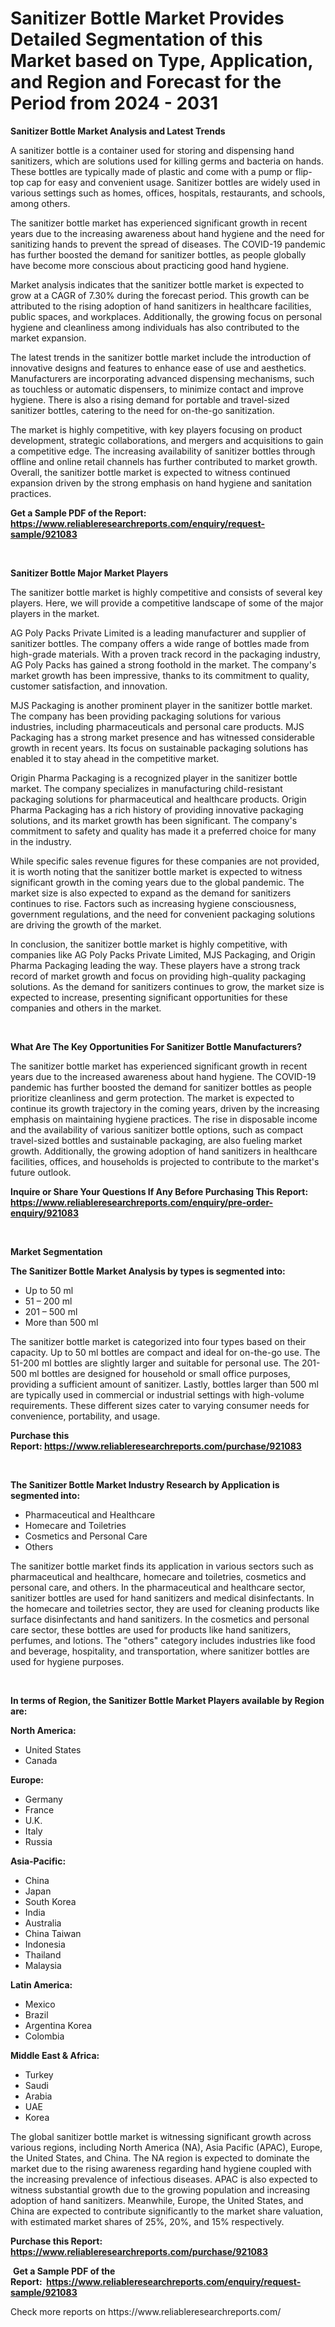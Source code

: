 <p><h1>Sanitizer Bottle Market Provides Detailed Segmentation of this Market based on Type, Application, and Region and Forecast for the Period from 2024 - 2031</h1></p><p><strong>Sanitizer Bottle Market Analysis and Latest Trends</strong></p>
<p><p>A sanitizer bottle is a container used for storing and dispensing hand sanitizers, which are solutions used for killing germs and bacteria on hands. These bottles are typically made of plastic and come with a pump or flip-top cap for easy and convenient usage. Sanitizer bottles are widely used in various settings such as homes, offices, hospitals, restaurants, and schools, among others.</p><p>The sanitizer bottle market has experienced significant growth in recent years due to the increasing awareness about hand hygiene and the need for sanitizing hands to prevent the spread of diseases. The COVID-19 pandemic has further boosted the demand for sanitizer bottles, as people globally have become more conscious about practicing good hand hygiene.</p><p>Market analysis indicates that the sanitizer bottle market is expected to grow at a CAGR of 7.30% during the forecast period. This growth can be attributed to the rising adoption of hand sanitizers in healthcare facilities, public spaces, and workplaces. Additionally, the growing focus on personal hygiene and cleanliness among individuals has also contributed to the market expansion.</p><p>The latest trends in the sanitizer bottle market include the introduction of innovative designs and features to enhance ease of use and aesthetics. Manufacturers are incorporating advanced dispensing mechanisms, such as touchless or automatic dispensers, to minimize contact and improve hygiene. There is also a rising demand for portable and travel-sized sanitizer bottles, catering to the need for on-the-go sanitization.</p><p>The market is highly competitive, with key players focusing on product development, strategic collaborations, and mergers and acquisitions to gain a competitive edge. The increasing availability of sanitizer bottles through offline and online retail channels has further contributed to market growth. Overall, the sanitizer bottle market is expected to witness continued expansion driven by the strong emphasis on hand hygiene and sanitation practices.</p></p>
<p><strong>Get a Sample PDF of the Report:&nbsp; <a href="https://www.reliableresearchreports.com/enquiry/request-sample/921083">https://www.reliableresearchreports.com/enquiry/request-sample/921083</a></strong></p>
<p>&nbsp;</p>
<p><strong>Sanitizer Bottle Major Market Players</strong></p>
<p><p>The sanitizer bottle market is highly competitive and consists of several key players. Here, we will provide a competitive landscape of some of the major players in the market.</p><p>AG Poly Packs Private Limited is a leading manufacturer and supplier of sanitizer bottles. The company offers a wide range of bottles made from high-grade materials. With a proven track record in the packaging industry, AG Poly Packs has gained a strong foothold in the market. The company's market growth has been impressive, thanks to its commitment to quality, customer satisfaction, and innovation.</p><p>MJS Packaging is another prominent player in the sanitizer bottle market. The company has been providing packaging solutions for various industries, including pharmaceuticals and personal care products. MJS Packaging has a strong market presence and has witnessed considerable growth in recent years. Its focus on sustainable packaging solutions has enabled it to stay ahead in the competitive market.</p><p>Origin Pharma Packaging is a recognized player in the sanitizer bottle market. The company specializes in manufacturing child-resistant packaging solutions for pharmaceutical and healthcare products. Origin Pharma Packaging has a rich history of providing innovative packaging solutions, and its market growth has been significant. The company's commitment to safety and quality has made it a preferred choice for many in the industry.</p><p>While specific sales revenue figures for these companies are not provided, it is worth noting that the sanitizer bottle market is expected to witness significant growth in the coming years due to the global pandemic. The market size is also expected to expand as the demand for sanitizers continues to rise. Factors such as increasing hygiene consciousness, government regulations, and the need for convenient packaging solutions are driving the growth of the market.</p><p>In conclusion, the sanitizer bottle market is highly competitive, with companies like AG Poly Packs Private Limited, MJS Packaging, and Origin Pharma Packaging leading the way. These players have a strong track record of market growth and focus on providing high-quality packaging solutions. As the demand for sanitizers continues to grow, the market size is expected to increase, presenting significant opportunities for these companies and others in the market.</p></p>
<p>&nbsp;</p>
<p><strong>What Are The Key Opportunities For Sanitizer Bottle Manufacturers?</strong></p>
<p><p>The sanitizer bottle market has experienced significant growth in recent years due to the increased awareness about hand hygiene. The COVID-19 pandemic has further boosted the demand for sanitizer bottles as people prioritize cleanliness and germ protection. The market is expected to continue its growth trajectory in the coming years, driven by the increasing emphasis on maintaining hygiene practices. The rise in disposable income and the availability of various sanitizer bottle options, such as compact travel-sized bottles and sustainable packaging, are also fueling market growth. Additionally, the growing adoption of hand sanitizers in healthcare facilities, offices, and households is projected to contribute to the market's future outlook.</p></p>
<p><strong>Inquire or Share Your Questions If Any Before Purchasing This Report: <a href="https://www.reliableresearchreports.com/enquiry/pre-order-enquiry/921083">https://www.reliableresearchreports.com/enquiry/pre-order-enquiry/921083</a></strong></p>
<p>&nbsp;</p>
<p><strong>Market Segmentation</strong></p>
<p><strong>The Sanitizer Bottle Market Analysis by types is segmented into:</strong></p>
<p><ul><li>Up to 50 ml</li><li>51 – 200 ml</li><li>201 – 500 ml</li><li>More than 500 ml</li></ul></p>
<p><p>The sanitizer bottle market is categorized into four types based on their capacity. Up to 50 ml bottles are compact and ideal for on-the-go use. The 51-200 ml bottles are slightly larger and suitable for personal use. The 201-500 ml bottles are designed for household or small office purposes, providing a sufficient amount of sanitizer. Lastly, bottles larger than 500 ml are typically used in commercial or industrial settings with high-volume requirements. These different sizes cater to varying consumer needs for convenience, portability, and usage.</p></p>
<p><strong>Purchase this Report:&nbsp;<a href="https://www.reliableresearchreports.com/purchase/921083">https://www.reliableresearchreports.com/purchase/921083</a></strong></p>
<p>&nbsp;</p>
<p><strong>The Sanitizer Bottle Market Industry Research by Application is segmented into:</strong></p>
<p><ul><li>Pharmaceutical and Healthcare</li><li>Homecare and Toiletries</li><li>Cosmetics and Personal Care</li><li>Others</li></ul></p>
<p><p>The sanitizer bottle market finds its application in various sectors such as pharmaceutical and healthcare, homecare and toiletries, cosmetics and personal care, and others. In the pharmaceutical and healthcare sector, sanitizer bottles are used for hand sanitizers and medical disinfectants. In the homecare and toiletries sector, they are used for cleaning products like surface disinfectants and hand sanitizers. In the cosmetics and personal care sector, these bottles are used for products like hand sanitizers, perfumes, and lotions. The "others" category includes industries like food and beverage, hospitality, and transportation, where sanitizer bottles are used for hygiene purposes.</p></p>
<p>&nbsp;</p>
<p><strong>In terms of Region, the Sanitizer Bottle Market Players available by Region are:</strong></p>
<p>
    <p> <strong> North America: </strong>
        <ul>
            <li>United States</li>
            <li>Canada</li>
        </ul>
        </p> 
    <p> <strong> Europe: </strong>
        <ul>
            <li>Germany</li>
            <li>France</li>
            <li>U.K.</li>
            <li>Italy</li>
            <li>Russia</li>
        </ul>
        </p> 
    <p> <strong> Asia-Pacific: </strong>
        <ul>
            <li>China</li>
            <li>Japan</li>
            <li>South Korea</li>
            <li>India</li>
            <li>Australia</li>
            <li>China Taiwan</li>
            <li>Indonesia</li>
            <li>Thailand</li>
            <li>Malaysia</li>
        </ul>
        </p> 
    <p> <strong> Latin America: </strong>
        <ul>
            <li>Mexico</li>
            <li>Brazil</li>
            <li>Argentina Korea</li>
            <li>Colombia</li>
        </ul>
        </p> 
    <p> <strong> Middle East & Africa: </strong>
        <ul>
            <li>Turkey</li>
            <li>Saudi</li>
            <li>Arabia</li>
            <li>UAE</li>
            <li>Korea</li>
        </ul>
    </p>
    </p>
<p><p>The global sanitizer bottle market is witnessing significant growth across various regions, including North America (NA), Asia Pacific (APAC), Europe, the United States, and China. The NA region is expected to dominate the market due to the rising awareness regarding hand hygiene coupled with the increasing prevalence of infectious diseases. APAC is also expected to witness substantial growth due to the growing population and increasing adoption of hand sanitizers. Meanwhile, Europe, the United States, and China are expected to contribute significantly to the market share valuation, with estimated market shares of 25%, 20%, and 15% respectively.</p></p>
<p><strong>Purchase this Report: <a href="https://www.reliableresearchreports.com/purchase/921083">https://www.reliableresearchreports.com/purchase/921083</a></strong></p>
<p>&nbsp;<strong>Get a Sample PDF of the Report:&nbsp;&nbsp;<a href="https://www.reliableresearchreports.com/enquiry/request-sample/921083">https://www.reliableresearchreports.com/enquiry/request-sample/921083</a></strong></p>
<p><strong></strong></p>
<p>Check more reports on https://www.reliableresearchreports.com/</p>